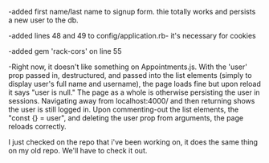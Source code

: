 
-added first name/last name to signup form. thie totally works and persists a new user to the db.

-added lines 48 and 49 to config/application.rb- it's necessary for cookies

-added gem 'rack-cors' on line 55

-Right now, it doesn't like something on Appointments.js. With the 'user' prop passed in, destructured, and passed into the list elements (simply to display user's full name and username), the page loads fine but upon reload it says "user is null." The page as a whole is otherwise persisting the user in sessions. Navigating away from localhost:4000/ and then returning shows the user is still logged in. Upon commenting-out the list elements, the "const {} = user", and deleting the user prop from arguments, the page reloads correctly.

I just checked on the repo that i've been working on, it does the same thing on my old repo. We'll have to check it out.



